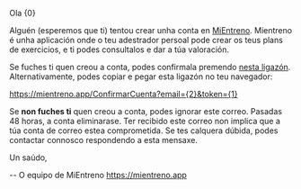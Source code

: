 Ola {0}

Alguén (esperemos que ti) tentou crear unha conta en [MiEntreno](https://mientreno.app). Mientreno é unha aplicación onde o teu adestrador persoal pode crear os teus plans de exercicios, e ti podes consultalos e dar a túa valoración.

Se fuches ti quen creou a conta, podes confirmala premendo [nesta ligazón](https://mientreno.app/ConfirmarCuenta?email={2}&token={1}). Alternativamente, podes copiar e pegar esta ligazón no teu navegador:

<https://mientreno.app/ConfirmarCuenta?email={2}&token={1}>

Se **non fuches ti** quen creou a conta, podes ignorar este correo. Pasadas 48 horas, a conta eliminarase. Ter recibido este correo non implica que a túa conta de correo estea comprometida. Se tes calquera dúbida, podes contactar connosco respondendo a esta mensaxe.

Un saúdo,

-- O equipo de MiEntreno https://mientreno.app
